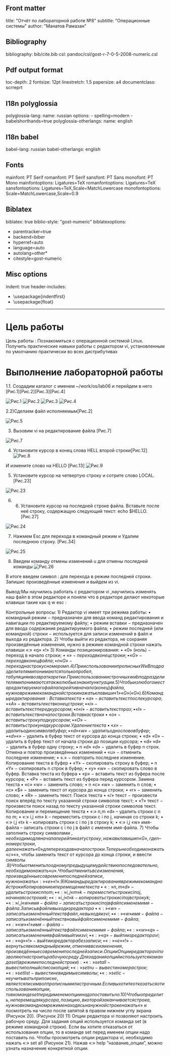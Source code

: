 ## Front matter
title: "Отчёт по лабораторной работе №8"
subtitle: "Операционные системы"
author: "Манатов Рамазан"

## Bibliography
bibliography: bib/cite.bib
csl: pandoc/csl/gost-r-7-0-5-2008-numeric.csl

## Pdf output format
toc-depth: 2
fontsize: 12pt
linestretch: 1.5
papersize: a4
documentclass: scrreprt
## I18n polyglossia
polyglossia-lang:
  name: russian
  options:
	- spelling=modern
	- babelshorthands=true
polyglossia-otherlangs:
  name: english
## I18n babel
babel-lang: russian
babel-otherlangs: english
## Fonts
mainfont: PT Serif
romanfont: PT Serif
sansfont: PT Sans
monofont: PT Mono
mainfontoptions: Ligatures=TeX
romanfontoptions: Ligatures=TeX
sansfontoptions: Ligatures=TeX,Scale=MatchLowercase
monofontoptions: Scale=MatchLowercase,Scale=0.9
## Biblatex
biblatex: true
biblio-style: "gost-numeric"
biblatexoptions:
  - parentracker=true
  - backend=biber
  - hyperref=auto
  - language=auto
  - autolang=other*
  - citestyle=gost-numeric

## Misc options
indent: true
header-includes:
  - \usepackage{indentfirst}
  - \usepackage{float} 
---

# Цель работы

Цель работы : Познакомиться с операционной системой Linux. Получить практические навыки работы с редактором vi, установленным по умолчанию практически во всех дистрибутивах

# Выполнение лабораторной работы

1.1. Создадим каталог с именем ~/work/os/lab06 и перейдем в него [Рис.1][Рис.2][Рис.3][Рис.4]

![Рис.1](image/1.1.png)
![Рис.2](image/1.2.png)
![Рис.3](image/1.3.png)
![Рис.4](image/1.4.png)

2.2)Сделаем файл исполняемым[Рис.2]

![Рис.5](image/2.1.png)

3. Вызовим vi на редактирование файла
[Рис.7]

![Рис.7](image/3.1.png)


4. Установите курсор в конец слова HELL второй строки[Рис.12]
![Рис.8](image/4.1.png)

И измените слово на HELLO [Рис.13]
![Рис.9](image/4.2.png)


5. Установите курсор на четвертую строку и сотрите слово LOCAL. [Рис.23]

![Рис.23](image/5.1.png)

6. 6) Установите курсор на последней строке файла. Вставьте после неё строку, содержащую следующий текст: echo $HELLO.[Рис.27]

![Рис.24](image/6.1.png)

7. Нажмем Esc для перехода в командный режим и Удалим последнюю строку. [Рис.34]

![Рис.25](image/7.1.png)


8. Введем команду отмены изменений u для отмены последней команды
![Рис.26](image/8.1.png)

В итоге введем символ : для перехода в режим последней строки. Запишис произведённые изменения и выйдем из vi.

Вывод:Мы научились работать с редактором vi ,научились изменять наш файл в этом редакторе и поняли что в редакторе делают некоторые клавиши такие как q w esc :

Контрольные вопросы: 1) Редактор vi имеет три режима работы: • командный режим − предназначен для ввода команд редактирования и навигации по редактируемому файлу; • режим вставки − предназначен для ввода содержания редактируемого файла; • режим последней (или командной) строки − используется для записи изменений в файл и выхода из редактора. 
2) Чтобы выйти из редактора, не сохраняя произведённые изменения, нужно в режиме командной строки нажать клавиши «:» «q» «!» 
3) Команды позиционирования: • «0» (ноль) − переход в начало строки; • «$» − переход в конец строки; • «G» − переход в конец файла; • n«G» − переход на строку с номером n. 
4) При использовании прописных W и B под разделителями понимаются только пробел, табуляция и возврат каретки. При использовании строчных w и b под разделителями понимаются также любые знаки пунктуации.
 5) Чтобы из любого места редактируемого файла перейти в начало (конец) файла, нужно в режиме командной строки нажать клавиши «1» «G» («G»).
 6) Команды редактирования: Вставка текста • «а» − вставить текст после курсора; • «А» − вставить текст в конец строки; • «i» − вставить текст перед курсором; • n «i» − вставить текст n раз; • «I» − вставить текст в начало строки. Вставка строки • «о» − вставить строку под курсором; • «О» − вставить строку над курсором. Удаление текста • «x» − удалить один символ в буфер; • «d» «w» − удалить одно слово в буфер; • «d» «$» − удалить в буфер текст от курсора до конца строки; • «d» «0» − удалить в буфер текст от начала строки до позиции курсора; • «d» «d» − удалить в буфер одну строку; • n «d» «d» − удалить в буфер n строк. Отмена и повтор произведённых изменений • «u» − отменить последнее изменение; • «.» − повторить последнее изменение. Копирование текста в буфер • «Y» − скопировать строку в буфер; • n «Y» − скопировать n строк в буфер; • «y» «w» − скопировать слово в буфер. Вставка текста из буфера • «p» − вставить текст из буфера после курсора; • «P» − вставить текст из буфера перед курсором. Замена текста • «c» «w» − заменить слово; • n «c» «w» − заменить n слов; • «c» «$» − заменить текст от курсора до конца строки; • «r» − заменить слово; • «R» − заменить текст. Поиск текста • «/» текст − произвести поиск вперёд по тексту указанной строки символов текст; • «?» текст − произвести поиск назад по тексту указанной строки символов текст. Копирование и перемещение текста • «:» n,m «d» – удалить строки с n по m; • «:» i,j «m» k – переместить строки с i по j, начиная со строки k; • «:» i,j «t» k – копировать строки с i по j в строку k; • «:» i,j «w» имя-файла – записать строки с i по j в файл с именем имя-файла.
 7) Чтобы заполнить строку символами $, необходимо для начала перейти на эту строку, нажав клавиши n «G», где n – номер строки, далее нажать «0» для перехода в начало строки. Теперь необходимо нажать «c» «$», чтобы заменить текст от курсора до конца строки, и ввести символы $.
 8) Чтобы отменить по одному предыдущему действию последовательно, необходимо нажать «u». Чтобы отменить все изменения, произведённые со времени последней записи, нужно нажать «:» «e» «!».
 9) Команды редактирования в режиме командной строки Копирование и перемещение текста • «:» n,m «d» − удалить строки с n по m; • «:» i,j «m» k − переместить строки с i по j, начиная со строки k; • «:» i,j «t» k − копировать строки с i по j в строку k; • «:» i,j «w» имя-файла − записать строки с i по j в файл с именем имя-файла. Запись в файл и выход из редактора • «:» «w» − записать изменённый текст в файл, не выходя из vi; • «:» «w» имя-файла − записать изменённый текст в новый файл с именем имя-файла; • «:» «w» «!» имя-файла − записать изменённый текст в файл с именем имя-файла; • «:» «w» «q» − записать изменения в файл и выйти из vi; • «:» «q» − выйти из редактора vi; • «:» «q» «!» − выйти из редактора без записи; • «:» «e» «!» − вернуться в командный режим, отменив все изменения, произведённые со времени последней записи. Опции Опции редактора vi позволяют настроить рабочую среду. Для задания опций используется команда set (в режиме последней строки): • «:» set all − вывести полный список опций; • «:» set nu − вывести номера строк; • «:» set list − вывести невидимые символы; • «:» set ic − не учитывать при поиске, является ли символ прописным или строчным. Если вы хотите отказаться от использования опции, то в команде set перед именем опции надо поставить no. 10) Чтобы определить, не перемещая курсора, позицию, в которой заканчивается строка, нужно в командном режиме находясь на нужной строке нажать «$» и посмотреть на число после запятой в правом нижнем углу экрана (Рисунок 20). (Рисунок 20)
 11) Опции редактора vi позволяют настроить рабочую среду. Для задания опций используется команда set (в режиме командной строки). Если вы хотите отказаться от использования опции, то в команде set перед именем опции надо поставить no. Чтобы просмотреть опции редактора vi, необходимо нажать «:» set all (Рисунок 21). Нажав «:» help “название_опции”, можно узнать назначение конкретной опции.
